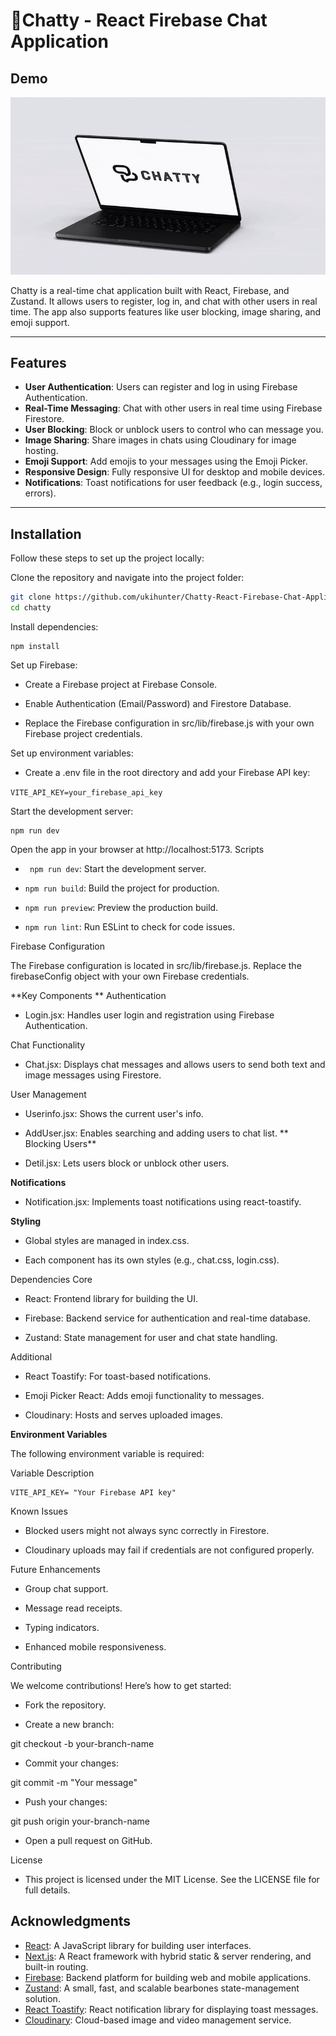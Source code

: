 # 📱Chatty - React Firebase Chat Application


## Demo

![Chatty Demo](chatty.gif)


Chatty is a real-time chat application built with React, Firebase, and Zustand. It allows users to register, log in, and chat with other users in real time. The app also supports features like user blocking, image sharing, and emoji support.

---

## Features

- **User Authentication**: Users can register and log in using Firebase Authentication.
- **Real-Time Messaging**: Chat with other users in real time using Firebase Firestore.
- **User Blocking**: Block or unblock users to control who can message you.
- **Image Sharing**: Share images in chats using Cloudinary for image hosting.
- **Emoji Support**: Add emojis to your messages using the Emoji Picker.
- **Responsive Design**: Fully responsive UI for desktop and mobile devices.
- **Notifications**: Toast notifications for user feedback (e.g., login success, errors).

---

## Installation

Follow these steps to set up the project locally:

Clone the repository and navigate into the project folder:
```bash
git clone https://github.com/ukihunter/Chatty-React-Firebase-Chat-Application.git
cd chatty
```
Install dependencies:
```
npm install
```
Set up Firebase:

  - Create a Firebase project at Firebase Console.

  - Enable Authentication (Email/Password) and Firestore Database.

  - Replace the Firebase configuration in src/lib/firebase.js with your own Firebase project credentials.

Set up environment variables:

  - Create a .env file in the root directory and add your Firebase API key:

```VITE_API_KEY=your_firebase_api_key```

Start the development server:
```
npm run dev
```
Open the app in your browser at http://localhost:5173.
Scripts

  - ``` npm run dev```: Start the development server.

  - ``` npm run build ```: Build the project for production.

  - ``` npm run preview ```: Preview the production build.

  - ``` npm run lint ```: Run ESLint to check for code issues.

Firebase Configuration

The Firebase configuration is located in src/lib/firebase.js. Replace the firebaseConfig object with your own Firebase credentials.

**Key Components
**
Authentication

  - Login.jsx: Handles user login and registration using Firebase Authentication.

Chat Functionality

  - Chat.jsx: Displays chat messages and allows users to send both text and image messages using Firestore.

User Management

  - Userinfo.jsx: Shows the current user's info.

  - AddUser.jsx: Enables searching and adding users to chat list.
**
Blocking Users**

  - Detil.jsx: Lets users block or unblock other users.

**Notifications**

   - Notification.jsx: Implements toast notifications using react-toastify.

**Styling**

   - Global styles are managed in index.css.

   -  Each component has its own styles (e.g., chat.css, login.css).

Dependencies
Core

  - React: Frontend library for building the UI.

  - Firebase: Backend service for authentication and real-time database.

  - Zustand: State management for user and chat state handling.

Additional

  - React Toastify: For toast-based notifications.

  - Emoji Picker React: Adds emoji functionality to messages.

  - Cloudinary: Hosts and serves uploaded images.

**Environment Variables**

The following environment variable is required:

Variable	Description

```
VITE_API_KEY= "Your Firebase API key"
```

Known Issues

  - Blocked users might not always sync correctly in Firestore.

  - Cloudinary uploads may fail if credentials are not configured properly.

Future Enhancements

  - Group chat support.

  - Message read receipts.

  - Typing indicators.

  - Enhanced mobile responsiveness.

Contributing

We welcome contributions! Here’s how to get started:

  - Fork the repository.

  - Create a new branch:

git checkout -b your-branch-name

  - Commit your changes:

git commit -m "Your message"

  - Push your changes:

git push origin your-branch-name

  - Open a pull request on GitHub.

License

- This project is licensed under the MIT License. See the LICENSE file for full details.


## Acknowledgments

- [React](https://reactjs.org): A JavaScript library for building user interfaces.
- [Next.js](https://nextjs.org): A React framework with hybrid static & server rendering, and built-in routing.
- [Firebase](https://firebase.google.com): Backend platform for building web and mobile applications.
- [Zustand](https://github.com/pmndrs/zustand): A small, fast, and scalable bearbones state-management solution.
- [React Toastify](https://fkhadra.github.io/react-toastify): React notification library for displaying toast messages.
- [Cloudinary](https://cloudinary.com): Cloud-based image and video management service.


